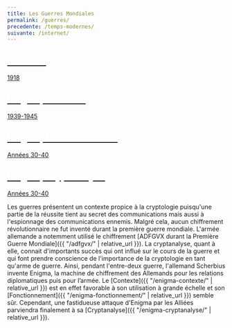 ```yaml
---
title: Les Guerres Mondiales
permalink: /guerres/
precedente: /temps-modernes/
suivante: /internet/
---
```



<link rel="stylesheet" href="{{ '/assets/css/timeline.css' | relative_url }}">
<div class="timeline">

 <div class="container left">
 <a href="{{ "/adfgvx/" | relative_url }}">
   <div class="content">
     <h2 style="color:white;">ADFGVX</h2>
     <p>1918</p>
   </div>
   </a>
 </div>

 <div class="container right">
 <a href="{{ "/enigma-contexte/" | relative_url }}">
   <div class="content">
     <h2 style="color:white;">Enigma, Contexte</h2>
     <p>1939-1945</p>
   </div>
   </a>
 </div>

 <div class="container left">
 <a href="{{ "/enigma-fonctionnement/" | relative_url }}">
   <div class="content">
     <h2 style="color:white;">Enigma, Fonctionnement</h2>
     <p>Années 30-40</p>
   </div>
   </a>
 </div>

 <div class="container right">
 <a href="{{ "/enigma-cryptanalyse/" | relative_url }}">
   <div class="content">
     <h2 style="color:white;">Enigma, Cryptanalyse</h2>
     <p>Années 30-40</p>
   </div>
   </a>
 </div>

</div>


Les guerres présentent un contexte propice à la cryptologie puisqu'une partie de la réussite tient au secret des communications mais aussi à l'espionnage des communications ennemis. Malgré cela, aucun chiffrement révolutionnaire ne fut inventé durant la première guerre mondiale. L'armée allemande a notemment utilisé le chiffrement [ADFGVX durant la Première Guerre Mondiale]({{ "/adfgvx/" | relative_url }}). La cryptanalyse, quant à elle, connait d'importants succès qui ont influé sur le cours de la guerre et qui font prendre conscience de l'importance de la cryptologie en tant qu'arme de guerre. Ainsi, pendant l'entre-deux guerre, l'allemand Scherbius invente Enigma, la machine  de  chiffrement  des  Allemands  pour  les  relations  diplomatiques  puis  pour  l’armée. Le [Contexte]({{ "/enigma-contexte/" | relative_url }}) est en effet favorable à son utilisation à grande échelle et son [Fonctionnement]({{ "/enigma-fonctionnement/" | relative_url }}) semble sûr. Cependant, une fastidueuse attaque d'Enigma par les Alliées parviendra finalement à sa [Cryptanalyse]({{ "/enigma-cryptanalyse/" | relative_url }}).
